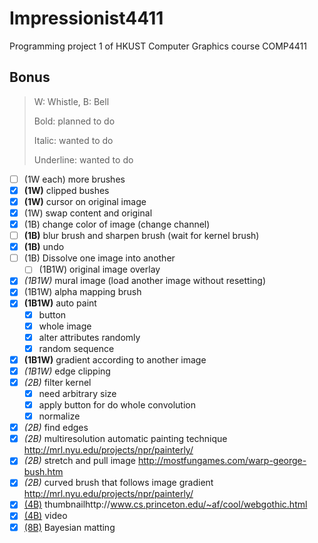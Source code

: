 # **Impressionist4411**

Programming project 1 of HKUST Computer Graphics course COMP4411

## Bonus

> W: Whistle, B: Bell
>
> Bold: planned to do
>
> Italic: wanted to do
>
> Underline: wanted to do

- [ ] (1W each) more brushes
- [x] **(1W)** clipped bushes
- [x] **(1W)** cursor on original image
- [x] (1W) swap content and original
- [x] (1B) change color of image (change channel)
- [ ] **(1B)** blur brush and sharpen brush (wait for kernel brush)
- [x] **(1B)** undo
- [ ] (1B) Dissolve one image into another
  - [ ] (1B1W) original image overlay
- [x] _(1B1W)_ mural image (load another image without resetting)
- [x] (1B1W) alpha mapping brush
- [x] **(1B1W)** auto paint
  - [x] button
  - [x] whole image
  - [x] alter attributes randomly
  - [x] random sequence
- [x] **(1B1W)** gradient according to another image
- [x] _(1B1W)_ edge clipping
- [x] _(2B)_ filter kernel
  - [x] need arbitrary size
  - [x] apply button for do whole convolution
  - [x] normalize
- [x] _(2B)_ find edges
- [x] _(2B)_ multiresolution automatic painting technique http://mrl.nyu.edu/projects/npr/painterly/
- [x] _(2B)_ stretch and pull image http://mostfungames.com/warp-george-bush.htm
- [x] _(2B)_ curved brush that follows image gradient http://mrl.nyu.edu/projects/npr/painterly/
- [x] <u>(4B)</u> thumbnailhttp://www.cs.princeton.edu/~af/cool/webgothic.html
- [x] <u>(4B)</u> video
- [x] <u>(8B)</u> Bayesian matting
